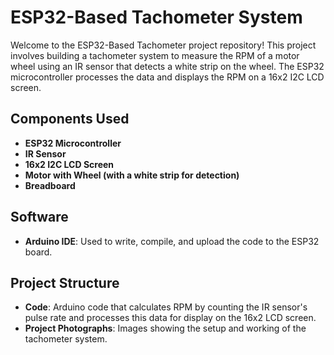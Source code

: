 # ESP32-Based Tachometer System

Welcome to the ESP32-Based Tachometer project repository!
This project involves building a tachometer system to measure the RPM of a motor wheel using an IR sensor that detects a white strip on the wheel.
The ESP32 microcontroller processes the data and displays the RPM on a 16x2 I2C LCD screen.

## Components Used
- **ESP32 Microcontroller**
- **IR Sensor**
- **16x2 I2C LCD Screen**
- **Motor with Wheel (with a white strip for detection)**
- **Breadboard**

## Software
- **Arduino IDE**: Used to write, compile, and upload the code to the ESP32 board.

## Project Structure
- **Code**: Arduino code that calculates RPM by counting the IR sensor's pulse rate and processes this data for display on the 16x2 LCD screen.
- **Project Photographs**: Images showing the setup and working of the tachometer system.
